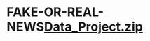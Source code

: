 # FAKE-OR-REAL-NEWS[Data_Project.zip](https://github.com/Mohamed-Ettaher-Benslama/FAKE-OR-REAL-NEWS/files/7289441/Data_Project.zip)
